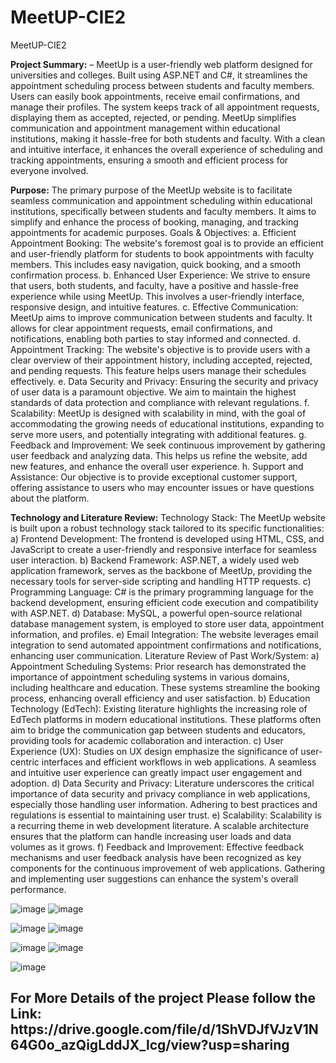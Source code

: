 # MeetUP-CIE2
MeetUP-CIE2

**Project Summary:** – MeetUp is a user-friendly web platform designed for
universities and colleges. Built using ASP.NET and C#, it streamlines the
appointment scheduling process between students and faculty members. Users can
easily book appointments, receive email confirmations, and manage their profiles.
The system keeps track of all appointment requests, displaying them as accepted,
rejected, or pending. MeetUp simplifies communication and appointment
management within educational institutions, making it hassle-free for both
students and faculty. With a clean and intuitive interface, it enhances the overall
experience of scheduling and tracking appointments, ensuring a smooth and
efficient process for everyone involved.

**Purpose:** The primary purpose of the MeetUp website is to facilitate seamless
communication and appointment scheduling within educational institutions, specifically
between students and faculty members. It aims to simplify and enhance the process of
booking, managing, and tracking appointments for academic purposes.
Goals & Objectives:
a. Efficient Appointment Booking: The website's foremost goal is to provide an
efficient and user-friendly platform for students to book appointments with faculty
members. This includes easy navigation, quick booking, and a smooth confirmation
process.
b. Enhanced User Experience: We strive to ensure that users, both students, and
faculty, have a positive and hassle-free experience while using MeetUp. This
involves a user-friendly interface, responsive design, and intuitive features.
c. Effective Communication: MeetUp aims to improve communication between
students and faculty. It allows for clear appointment requests, email confirmations,
and notifications, enabling both parties to stay informed and connected.
d. Appointment Tracking: The website's objective is to provide users with a clear
overview of their appointment history, including accepted, rejected, and pending
requests. This feature helps users manage their schedules effectively.
e. Data Security and Privacy: Ensuring the security and privacy of user data is a
paramount objective. We aim to maintain the highest standards of data protection
and compliance with relevant regulations.
f. Scalability: MeetUp is designed with scalability in mind, with the goal of
accommodating the growing needs of educational institutions, expanding to serve
more users, and potentially integrating with additional features.
g. Feedback and Improvement: We seek continuous improvement by gathering user
feedback and analyzing data. This helps us refine the website, add new features, and
enhance the overall user experience.
h. Support and Assistance: Our objective is to provide exceptional customer support,
offering assistance to users who may encounter issues or have questions about the
platform.

**Technology and Literature Review:**
Technology Stack:
The MeetUp website is built upon a robust technology stack tailored to its specific
functionalities:
a) Frontend Development: The frontend is developed using HTML, CSS, and
JavaScript to create a user-friendly and responsive interface for seamless user
interaction.
b) Backend Framework: ASP.NET, a widely used web application framework, serves
as the backbone of MeetUp, providing the necessary tools for server-side scripting
and handling HTTP requests.
c) Programming Language: C# is the primary programming language for the backend
development, ensuring efficient code execution and compatibility with ASP.NET.
d) Database: MySQL, a powerful open-source relational database management system,
is employed to store user data, appointment information, and profiles.
e) Email Integration: The website leverages email integration to send automated
appointment confirmations and notifications, enhancing user communication.
Literature Review of Past Work/System:
a) Appointment Scheduling Systems: Prior research has demonstrated the importance of
appointment scheduling systems in various domains, including healthcare and
education. These systems streamline the booking process, enhancing overall
efficiency and user satisfaction.
b) Education Technology (EdTech): Existing literature highlights the increasing role of
EdTech platforms in modern educational institutions. These platforms often aim to
bridge the communication gap between students and educators, providing tools for academic collaboration and interaction.
c) User Experience (UX): Studies on UX design emphasize the significance of user-
centric interfaces and efficient workflows in web applications. A seamless and
intuitive user experience can greatly impact user engagement and adoption.
d) Data Security and Privacy: Literature underscores the critical importance of data
security and privacy compliance in web applications, especially those handling user
information. Adhering to best practices and regulations is essential to maintaining
user trust.
e) Scalability: Scalability is a recurring theme in web development literature. A
scalable architecture ensures that the platform can handle increasing user loads and
data volumes as it grows.
f) Feedback and Improvement: Effective feedback mechanisms and user feedback
analysis have been recognized as key components for the continuous improvement of
web applications. Gathering and implementing user suggestions can enhance the
system's overall performance.

![image](https://github.com/Shahbibek/MeetUP-CIE2/assets/84366074/5cabb05b-9e18-4396-b9d5-959e13ea05d7)  ![image](https://github.com/Shahbibek/MeetUP-CIE2/assets/84366074/e92bc606-35a8-4e23-9d13-497ef579216c)

![image](https://github.com/Shahbibek/MeetUP-CIE2/assets/84366074/fa383d0f-cf5a-4dc5-bbac-601819b72ddf)  ![image](https://github.com/Shahbibek/MeetUP-CIE2/assets/84366074/25fe9aa7-a674-4786-8ada-de8790b90733)

![image](https://github.com/Shahbibek/MeetUP-CIE2/assets/84366074/31937101-4244-4a60-a8d0-2ffb8ae48a9b)  ![image](https://github.com/Shahbibek/MeetUP-CIE2/assets/84366074/ef7fa30e-8d0c-4cf7-91ac-df9571c7cd67)

![image](https://github.com/Shahbibek/MeetUP-CIE2/assets/84366074/d55dd46f-7530-4124-ae0c-f70ef2b76ced)


<h2>For More Details of the project Please follow the Link: https://drive.google.com/file/d/1ShVDJfVJzV1N64G0o_azQigLddJX_lcg/view?usp=sharing</h2>








